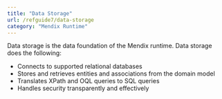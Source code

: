 ```yaml
---
title: "Data Storage"
url: /refguide7/data-storage
category: "Mendix Runtime"
---
```


Data storage is the data foundation of the Mendix runtime. Data storage does the following:

* Connects to supported relational databases
* Stores and retrieves entities and associations from the domain model
* Translates XPath and OQL queries to SQL queries
* Handles security transparently and effectively
